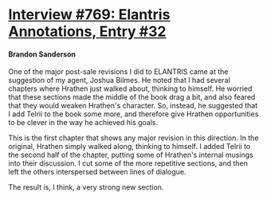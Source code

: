 # [Interview #769: Elantris Annotations, Entry #32](https://www.theoryland.com/intvmain.php?i=769#32)

#### Brandon Sanderson

One of the major post-sale revisions I did to ELANTRIS came at the suggestion of my agent, Joshua Bilmes. He noted that I had several chapters where Hrathen just walked about, thinking to himself. He worried that these sections made the middle of the book drag a bit, and also feared that they would weaken Hrathen's character. So, instead, he suggested that I add Telrii to the book some more, and therefore give Hrathen opportunities to be clever in the way he achieved his goals.

This is the first chapter that shows any major revision in this direction. In the original, Hrathen simply walked along, thinking to himself. I added Telrii to the second half of the chapter, putting some of Hrathen's internal musings into their discussion. I cut some of the more repetitive sections, and then left the others interspersed between lines of dialogue.

The result is, I think, a very strong new section.

